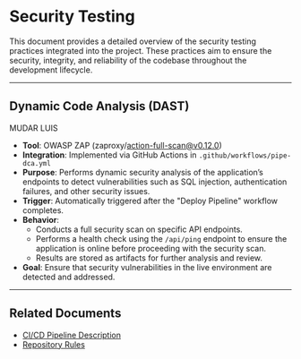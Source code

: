 ﻿# Security Testing

This document provides a detailed overview of the security testing practices integrated into the project. These practices aim to ensure the security, integrity, and reliability of the codebase throughout the development lifecycle.

---

## Dynamic Code Analysis (DAST)
MUDAR LUIS
- **Tool**: OWASP ZAP (zaproxy/action-full-scan@v0.12.0)
- **Integration**: Implemented via GitHub Actions in `.github/workflows/pipe-dca.yml`
- **Purpose**: Performs dynamic security analysis of the application’s endpoints to detect vulnerabilities such as SQL injection, authentication failures, and other security issues.
- **Trigger**: Automatically triggered after the "Deploy Pipeline" workflow completes.
- **Behavior**:
  - Conducts a full security scan on specific API endpoints.
  - Performs a health check using the `/api/ping` endpoint to ensure the application is online before proceeding with the security scan.
  - Results are stored as artifacts for further analysis and review.
- **Goal**: Ensure that security vulnerabilities in the live environment are detected and addressed.

---

## Related Documents

- [CI/CD Pipeline Description](Pipelines_description.md)
- [Repository Rules](Repository_rules.md)
